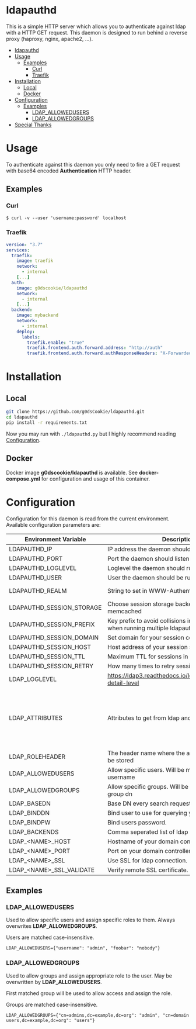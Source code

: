 # ldapauthd

This is a simple HTTP server which allows you to authenticate against ldap with a HTTP GET request. This daemon is designed to run behind a reverse proxy (haproxy, nginx, apache2, ...).

- [ldapauthd](#ldapauthd)
- [Usage](#usage)
  - [Examples](#examples)
    - [Curl](#curl)
    - [Traefik](#traefik)
- [Installation](#installation)
  - [Local](#local)
  - [Docker](#docker)
- [Configuration](#configuration)
  - [Examples](#examples-1)
    - [LDAP_ALLOWEDUSERS](#ldapallowedusers)
    - [LDAP_ALLOWEDGROUPS](#ldapallowedgroups)
- [Special Thanks](#special-thanks)

# Usage

To authenticate against this daemon you only need to fire a GET request with base64 encoded **Authentication** HTTP header.

## Examples

### Curl

`$ curl -v --user 'username:password' localhost`

### Traefik

```yaml
version: "3.7"
services:
  traefik:
    image: traefik
    network:
      - internal
    [...]
  auth:
    image: g0dscookie/ldapauthd
    network:
      - internal
    [...]
  backend:
    image: mybackend
    network:
      - internal
    deploy:
      labels:
        traefik.enable: "true"
        traefik.frontend.auth.forward.address: "http://auth"
        traefik.frontend.auth.forward.authResponseHeaders: "X-Forwarded-FullName,X-Forwarded-User,X-Forwarded-Email,X-Forwarded-Role"
```

# Installation

## Local

```sh
git clone https://github.com/g0dsCookie/ldapauthd.git
cd ldapauthd
pip install -r requirements.txt
```

Now you may run with `./ldapauthd.py` but I highly recommend reading [Configuration](#configuration).

## Docker

Docker image **g0dscookie/ldapauthd** is available. See **docker-compose.yml** for configuration and usage of this container.

# Configuration

Configuration for this daemon is read from the current environment. Available configuration parameters are:

| Environment Variable        | Description                                      | Default                |
| --------------------------- | ------------------------------------------------ | ---------------------- |
| LDAPAUTHD_IP                | IP address the daemon should listen on.          | 0.0.0.0                |
| LDAPAUTHD_PORT              | Port the daemon should listen on.                | 80                     |
| LDAPAUTHD_LOGLEVEL          | Loglevel the daemon should run on.               | INFO                   |
| LDAPAUTHD_USER              | User the daemon should be run with.              | nobody                 |
| LDAPAUTHD_REALM             | String to set in WWW-Authenticate.               | Authorization required |
| LDAPAUTHD_SESSION_STORAGE   | Choose session storage backend. Available: memcached | memcached          |
| LDAPAUTHD_SESSION_PREFIX    | Key prefix to avoid collisions inside memcache when running multiple ldapauthd instances | |
| LDAPAUTHD_SESSION_DOMAIN    | Set domain for your session cookie.              |                        |
| LDAPAUTHD_SESSION_HOST      | Host address of your session storage.            | localhost:11211        |
| LDAPAUTHD_SESSION_TTL       | Maximum TTL for sessions in seconds.             | 900                    |
| LDAPAUTHD_SESSION_RETRY     | How many times to retry session connection       | 1                      |
| LDAP_LOGLEVEL               | https://ldap3.readthedocs.io/logging.html#logging-detail-level | ERROR    |
| LDAP_ATTRIBUTES             | Attributes to get from ldap and report to client | {"cn": "X-Forwarded-FullName", "mail": "X-Forwarded-Email", "sAMAccountName": "X-Forwarded-User"} |
| LDAP_ROLEHEADER             | The header name where the associated role should be stored | X-Forwarded-Role |
| LDAP_ALLOWEDUSERS           | Allow specific users. Will be matched with given username |               |
| LDAP_ALLOWEDGROUPS          | Allow specific groups. Will be matched with full group dn |               |
| LDAP_BASEDN                 | Base DN every search request will be based on.   |                        |
| LDAP_BINDDN                 | Bind user to use for querying your ldap server.  |                        |
| LDAP_BINDPW                 | Bind users password.                             |                        |
| LDAP_BACKENDS               | Comma seperated list of ldap backend names.      |                        |
| LDAP_\<NAME\>_HOST          | Hostname of your domain controller.              |                        |
| LDAP_\<NAME\>_PORT          | Port on your domain controller to connect to.    | 636                    |
| LDAP_\<NAME\>_SSL           | Use SSL for ldap connection.                     | True                   |
| LDAP_\<NAME\>_SSL_VALIDATE  | Verify remote SSL certificate.                   | True                   |

## Examples

### LDAP_ALLOWEDUSERS

Used to allow specific users and assign specific roles to them. Always overwrites **LDAP_ALLOWEDGROUPS**.

Users are matched case-insensitive.

`LDAP_ALLOWEDUSERS={"username": "admin", "foobar": "nobody"}`

### LDAP_ALLOWEDGROUPS

Used to allow groups and assign appropriate role to the user. May be overwritten by **LDAP_ALLOWEDUSERS**.

First matched group will be used to allow access and assign the role.

Groups are matched case-insensitive.

`LDAP_ALLOWEDGROUPS={"cn=admins,dc=example,dc=org": "admin", "cn=domain users,dc=example,dc=org": "users"}`
